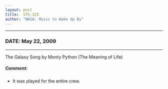 ```yaml
---
layout: post
title:  STS-125
author: "NASA: Music to Wake Up By"
---
```


----
### DATE: May 22, 2009
----
The Galaxy Song by Monty Python (The Meaning of Life)

##### Comment:
* It was played for the entire crew.
